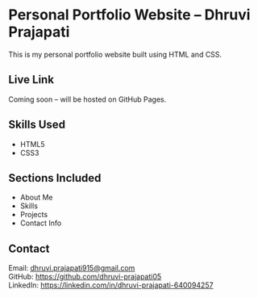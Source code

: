 # Personal Portfolio Website – Dhruvi Prajapati

This is my personal portfolio website built using HTML and CSS.

##  Live Link
Coming soon – will be hosted on GitHub Pages.

## Skills Used
- HTML5
- CSS3

## Sections Included
- About Me
- Skills
- Projects
- Contact Info

##  Contact
Email: dhruvi.prajapati915@gmail.com  
GitHub: https://github.com/dhruvi-prajapati05  
LinkedIn: https://linkedin.com/in/dhruvi-prajapati-640094257
